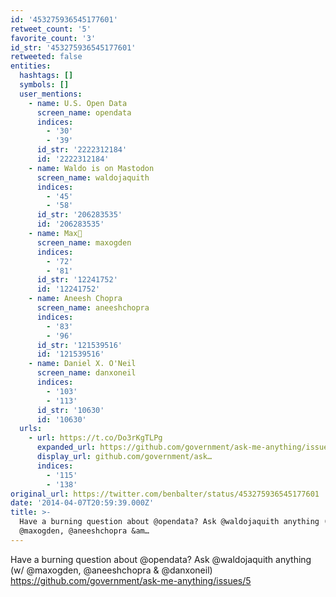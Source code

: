 ```yaml
---
id: '453275936545177601'
retweet_count: '5'
favorite_count: '3'
id_str: '453275936545177601'
retweeted: false
entities:
  hashtags: []
  symbols: []
  user_mentions:
    - name: U.S. Open Data
      screen_name: opendata
      indices:
        - '30'
        - '39'
      id_str: '2222312184'
      id: '2222312184'
    - name: Waldo is on Mastodon
      screen_name: waldojaquith
      indices:
        - '45'
        - '58'
      id_str: '206283535'
      id: '206283535'
    - name: Max🦋
      screen_name: maxogden
      indices:
        - '72'
        - '81'
      id_str: '12241752'
      id: '12241752'
    - name: Aneesh Chopra
      screen_name: aneeshchopra
      indices:
        - '83'
        - '96'
      id_str: '121539516'
      id: '121539516'
    - name: Daniel X. O'Neil
      screen_name: danxoneil
      indices:
        - '103'
        - '113'
      id_str: '10630'
      id: '10630'
  urls:
    - url: https://t.co/Do3rKgTLPg
      expanded_url: https://github.com/government/ask-me-anything/issues/5
      display_url: github.com/government/ask…
      indices:
        - '115'
        - '138'
original_url: https://twitter.com/benbalter/status/453275936545177601
date: '2014-04-07T20:59:39.000Z'
title: >-
  Have a burning question about @opendata? Ask @waldojaquith anything (w/
  @maxogden, @aneeshchopra &am…
---
```


Have a burning question about @opendata? Ask @waldojaquith anything (w/ @maxogden, @aneeshchopra &amp; @danxoneil) https://github.com/government/ask-me-anything/issues/5